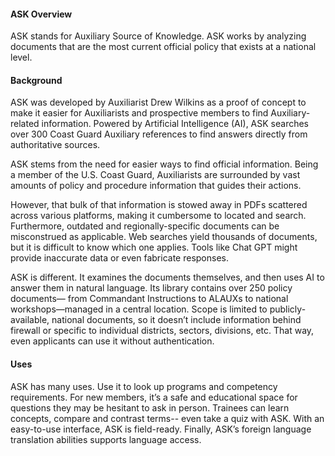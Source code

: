﻿
#### ASK Overview   
ASK stands for Auxiliary Source of Knowledge.  ASK works by analyzing documents that are the most current official policy that exists at a national level.

#### Background
ASK was developed by Auxiliarist Drew Wilkins as a proof of concept to make it easier for Auxiliarists and prospective members to find Auxiliary-related information. Powered by Artificial Intelligence (AI), ASK searches over 300 Coast Guard Auxiliary references to find answers directly from authoritative sources.

ASK stems from the need for easier ways to find official information. Being a member of the U.S. Coast Guard, Auxiliarists are surrounded by vast amounts of policy and procedure information that guides their actions. 

However, that bulk of that information is stowed away in PDFs scattered across various platforms, making it cumbersome to located and search. Furthermore, outdated and regionally-specific documents can be misconstrued as applicable. Web searches yield thousands of documents, but it is difficult to know which one applies. Tools like Chat GPT might provide inaccurate data or even fabricate responses. 

ASK is different. It examines the documents themselves, and then uses AI to answer them in natural language. Its library contains over 250 policy documents— from Commandant Instructions to ALAUXs to national workshops—managed in a central location. Scope is limited to publicly-available, national documents, so it doesn’t include information behind firewall or specific to individual districts, sectors, divisions, etc. That way, even applicants can use it without authentication.

#### Uses
ASK has many uses. Use it to look up programs and competency requirements. For new members, it’s a safe and educational space for questions they may be hesitant to ask in person. Trainees can learn concepts, compare and contrast terms-- even take a quiz with ASK. With an easy-to-use interface, ASK is field-ready. Finally, ASK’s foreign language translation abilities supports language access.
